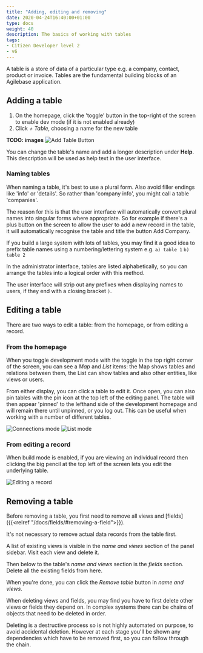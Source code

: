 ```yaml
---
title: "Adding, editing and removing"
date: 2020-04-24T16:40:00+01:00
type: docs
weight: 40
description: The basics of working with tables
tags:
- Citizen Developer level 2
- v6
---
```

A table is a store of data of a particular type e.g. a company, contact, product or invoice. Tables are the fundamental building blocks of an Agilebase application.

## Adding a table
1. On the homepage, click the 'toggle' button in the top-right of the screen to enable dev mode (if it is not enabled already)
2. Click _+ Table_, choosing a name for the new table

**TODO: images**
![Add Table Button](/add-table-button.png)

You can change the table's name and add a longer description under **Help**. This description will be used as help text in the user interface.

### Naming tables
When naming a table, it's best to use a plural form. Also avoid filler endings like 'info' or 'details'. So rather than 'company info', you might call a table 'companies'.

The reason for this is that the user interface will automatically convert plural names into singular forms where appropriate. So for example if there's a plus button on the screen to allow the user to add a new record in the table, it will automatically recognise the table and title the button Add Company.

If you build a large system with lots of tables, you may find it a good idea to prefix table names using a numbering/lettering system e.g. 
`a) table 1`
`b) table 2`

In the administrator interface, tables are listed alphabetically, so you can arrange the tables into a logical order with this method.

The user interface will strip out any prefixes when displaying names to users, if they end with a closing bracket `)`. 

## Editing a table
There are two ways to edit a table: from the homepage, or from editing a record.

### From the homepage
When you toggle development mode with the toggle in the top right corner of the screen, you can see a _Map_ and _List_ items: the Map shows tables and relations between them, the List can show tables and also other entities, like views or users.

From either display, you can click a table to edit it. Once open, you can also pin tables with the pin icon at the top left of the editing panel. The table will then appear 'pinned' to the lefthand side of the development homepage and will remain there until unpinned, or you log out. This can be useful when working with a number of different tables.

![Connections mode](/homepage-connections-mode.png)
![List mode](/homepage-list-mode.png)

### From editing a record
When build mode is enabled, if you are viewing an individual record then clicking the big pencil at the top left of the screen lets you edit the underlying table.

![Editing a record](/editing-a-record.png)

## Removing a table
Before removing a table, you first need to remove all views and [fields]({{<relref "/docs/fields/#removing-a-field">}}).

It's not necessary to remove actual data records from the table first.

A list of existing views is visible in the _name and views_ section of the panel sidebar. Visit each view and delete it.

Then below to the table's _name and views_ section is the _fields_ section. Delete all the existing fields from here.

When you're done, you can click the _Remove table_ button in _name and views_.

When deleting views and fields, you may find you have to first delete other views or fields they depend on. In complex systems there can be chains of objects that need to be deleted in order.

Deleting is a destructive process so is not highly automated on purpose, to avoid accidental deletion. However at each stage you'll be shown any dependencies which have to be removed first, so you can follow through the chain.
